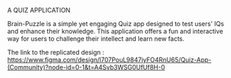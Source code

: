 A QUIZ APPLICATION

Brain-Puzzle is a simple yet engaging Quiz app designed to test users' IQs and enhance their knowledge.
This application offers a fun and interactive way for users to challenge their intellect and learn new facts.

The link to the replicated design : <https://www.figma.com/design/l707PouL9847iyFO4RnU65/Quiz-App-(Community)?node-id=0-1&t=A4Svb3WSG0UfUf8H-0>
